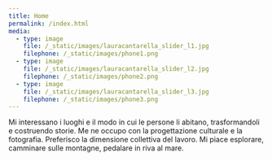 ```yaml
---
title: Home
permalink: /index.html
media:
  - type: image
    file: /_static/images/lauracantarella_slider_l1.jpg
    filephone: /_static/images/phone1.png
  - type: image
    file: /_static/images/lauracantarella_slider_l2.jpg
    filephone: /_static/images/phone2.png
  - type: image
    file: /_static/images/lauracantarella_slider_l3.jpg
    filephone: /_static/images/phone3.png
---
```

Mi interessano i luoghi e il modo in cui le persone li abitano, trasformandoli e costruendo storie. Me ne occupo con la progettazione culturale e la fotografia. Preferisco la dimensione collettiva del lavoro. Mi piace esplorare, camminare sulle montagne, pedalare in riva al mare.
